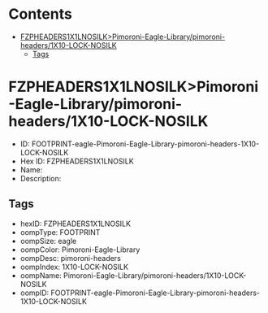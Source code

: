 



Contents
========

* [FZPHEADERS1X1LNOSILK>Pimoroni-Eagle-Library/pimoroni-headers/1X10-LOCK-NOSILK](#fzpheaders1x1lnosilkpimoroni-eagle-librarypimoroni-headers1x10-lock-nosilk)
	* [Tags](#tags)

# FZPHEADERS1X1LNOSILK>Pimoroni-Eagle-Library/pimoroni-headers/1X10-LOCK-NOSILK

- ID: FOOTPRINT-eagle-Pimoroni-Eagle-Library-pimoroni-headers-1X10-LOCK-NOSILK
- Hex ID: FZPHEADERS1X1LNOSILK
- Name: 
- Description: 

## Tags

- hexID: FZPHEADERS1X1LNOSILK
- oompType: FOOTPRINT
- oompSize: eagle
- oompColor: Pimoroni-Eagle-Library
- oompDesc: pimoroni-headers
- oompIndex: 1X10-LOCK-NOSILK
- oompName: Pimoroni-Eagle-Library/pimoroni-headers/1X10-LOCK-NOSILK
- oompID: FOOTPRINT-eagle-Pimoroni-Eagle-Library-pimoroni-headers-1X10-LOCK-NOSILK
